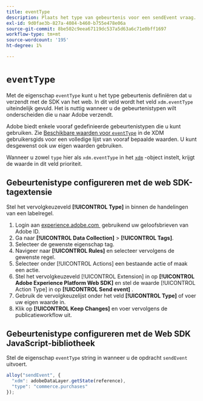 ```yaml
---
title: eventType
description: Plaats het type van gebeurtenis voor een sendEvent vraag.
exl-id: 9d0fae3b-827a-4084-b460-b755e478e06a
source-git-commit: 8be502c9eea67119dc537a5d63a6c71e0bff1697
workflow-type: tm+mt
source-wordcount: '195'
ht-degree: 1%

---
```


# `eventType`

Met de eigenschap `eventType` kunt u het type gebeurtenis definiëren dat u verzendt met de SDK van het web. In dit veld wordt het veld `xdm.eventType` uiteindelijk gevuld. Het is nuttig wanneer u de gebeurtenistypen wilt onderscheiden die u naar Adobe verzendt.

Adobe biedt enkele vooraf gedefinieerde gebeurtenistypen die u kunt gebruiken. Zie [&#x200B; Beschikbare waarden voor `eventType`](/help/xdm/classes/experienceevent.md#accepted-values-for-eventtype) in de XDM gebruikersgids voor een volledige lijst van vooraf bepaalde waarden. U kunt desgewenst ook uw eigen waarden gebruiken.

Wanneer u zowel `type` hier als `xdm.eventType` in het [`xdm`](xdm.md) -object instelt, krijgt de waarde in dit veld prioriteit.

## Gebeurtenistype configureren met de web SDK-tagextensie

Stel het vervolgkeuzeveld **[!UICONTROL Type]** in binnen de handelingen van een labelregel.

1. Login aan [&#x200B; experience.adobe.com &#x200B;](https://experience.adobe.com) gebruikend uw geloofsbrieven van Adobe ID.
1. Ga naar **[!UICONTROL Data Collection]** > **[!UICONTROL Tags]**.
1. Selecteer de gewenste eigenschap tag.
1. Navigeer naar **[!UICONTROL Rules]** en selecteer vervolgens de gewenste regel.
1. Selecteer onder [!UICONTROL Actions] een bestaande actie of maak een actie.
1. Stel het vervolgkeuzeveld [!UICONTROL Extension] in op **[!UICONTROL Adobe Experience Platform Web SDK]** en stel de waarde [!UICONTROL Action Type] in op **[!UICONTROL Send event]** .
1. Gebruik de vervolgkeuzelijst onder het veld **[!UICONTROL Type]** of voer uw eigen waarde in.
1. Klik op **[!UICONTROL Keep Changes]** en voer vervolgens de publicatieworkflow uit.

## Gebeurtenistype configureren met de Web SDK JavaScript-bibliotheek

Stel de eigenschap `eventType` string in wanneer u de opdracht `sendEvent` uitvoert.

```js
alloy("sendEvent", {
  "xdm": adobeDataLayer.getState(reference),
  "type": "commerce.purchases"
});
```
